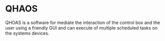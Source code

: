 # QHAOS

QHOAS is a software for mediate the interaction of the control box and the user using a friendly GUI and can execute of multiple scheduled tasks on the systems devices.